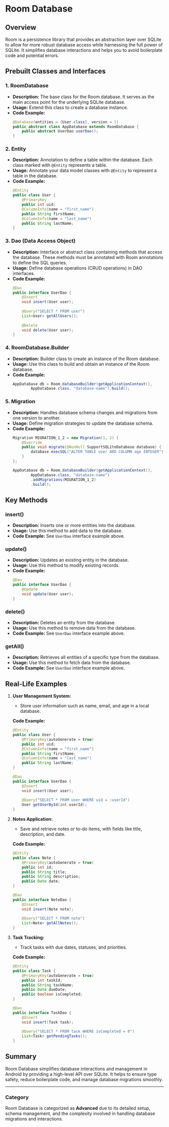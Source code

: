 # Room Database

## Overview

Room is a persistence library that provides an abstraction layer over SQLite to allow for more robust database access while harnessing the full power of SQLite. It simplifies database interactions and helps you to avoid boilerplate code and potential errors.

## Prebuilt Classes and Interfaces

### 1. **RoomDatabase**
- **Description:** The base class for the Room database. It serves as the main access point for the underlying SQLite database.
- **Usage:** Extend this class to create a database instance.
- **Code Example:**
  ```java
  @Database(entities = {User.class}, version = 1)
  public abstract class AppDatabase extends RoomDatabase {
      public abstract UserDao userDao();
  }
  ```

### 2. **Entity**
- **Description:** Annotation to define a table within the database. Each class marked with `@Entity` represents a table.
- **Usage:** Annotate your data model classes with `@Entity` to represent a table in the database.
- **Code Example:**
  ```java
  @Entity
  public class User {
      @PrimaryKey
      public int uid;
      @ColumnInfo(name = "first_name")
      public String firstName;
      @ColumnInfo(name = "last_name")
      public String lastName;
  }
  ```

### 3. **Dao (Data Access Object)**
- **Description:** Interface or abstract class containing methods that access the database. These methods must be annotated with Room annotations to define the SQL queries.
- **Usage:** Define database operations (CRUD operations) in DAO interfaces.
- **Code Example:**
  ```java
  @Dao
  public interface UserDao {
      @Insert
      void insert(User user);
      
      @Query("SELECT * FROM user")
      List<User> getAllUsers();
      
      @Delete
      void delete(User user);
  }
  ```

### 4. **RoomDatabase.Builder**
- **Description:** Builder class to create an instance of the Room database.
- **Usage:** Use this class to build and obtain an instance of the Room database.
- **Code Example:**
  ```java
  AppDatabase db = Room.databaseBuilder(getApplicationContext(),
          AppDatabase.class, "database-name").build();
  ```

### 5. **Migration**
- **Description:** Handles database schema changes and migrations from one version to another.
- **Usage:** Define migration strategies to update the database schema.
- **Code Example:**
  ```java
  Migration MIGRATION_1_2 = new Migration(1, 2) {
      @Override
      public void migrate(@NonNull SupportSQLiteDatabase database) {
          database.execSQL("ALTER TABLE user ADD COLUMN age INTEGER");
      }
  };
  
  AppDatabase db = Room.databaseBuilder(getApplicationContext(),
          AppDatabase.class, "database-name")
          .addMigrations(MIGRATION_1_2)
          .build();
  ```

## Key Methods

### **insert()**
- **Description:** Inserts one or more entities into the database.
- **Usage:** Use this method to add data to the database.
- **Code Example:** See `UserDao` interface example above.

### **update()**
- **Description:** Updates an existing entity in the database.
- **Usage:** Use this method to modify existing records.
- **Code Example:**
  ```java
  @Dao
  public interface UserDao {
      @Update
      void update(User user);
  }
  ```

### **delete()**
- **Description:** Deletes an entity from the database.
- **Usage:** Use this method to remove data from the database.
- **Code Example:** See `UserDao` interface example above.

### **getAll()**
- **Description:** Retrieves all entities of a specific type from the database.
- **Usage:** Use this method to fetch data from the database.
- **Code Example:** See `UserDao` interface example above.

## Real-Life Examples

1. **User Management System:**
   - Store user information such as name, email, and age in a local database.

   **Code Example:**
   ```java
   @Entity
   public class User {
       @PrimaryKey(autoGenerate = true)
       public int uid;
       @ColumnInfo(name = "first_name")
       public String firstName;
       @ColumnInfo(name = "last_name")
       public String lastName;
   }
   
   @Dao
   public interface UserDao {
       @Insert
       void insert(User user);
       
       @Query("SELECT * FROM user WHERE uid = :userId")
       User getUserById(int userId);
   }
   ```

2. **Notes Application:**
   - Save and retrieve notes or to-do items, with fields like title, description, and date.

   **Code Example:**
   ```java
   @Entity
   public class Note {
       @PrimaryKey(autoGenerate = true)
       public int id;
       public String title;
       public String description;
       public Date date;
   }
   
   @Dao
   public interface NoteDao {
       @Insert
       void insert(Note note);
       
       @Query("SELECT * FROM note")
       List<Note> getAllNotes();
   }
   ```

3. **Task Tracking:**
   - Track tasks with due dates, statuses, and priorities.

   **Code Example:**
   ```java
   @Entity
   public class Task {
       @PrimaryKey(autoGenerate = true)
       public int taskId;
       public String taskName;
       public Date dueDate;
       public boolean isCompleted;
   }
   
   @Dao
   public interface TaskDao {
       @Insert
       void insert(Task task);
       
       @Query("SELECT * FROM task WHERE isCompleted = 0")
       List<Task> getPendingTasks();
   }
   ```

## Summary

Room Database simplifies database interactions and management in Android by providing a high-level API over SQLite. It helps to ensure type safety, reduce boilerplate code, and manage database migrations smoothly.

---

### Category
Room Database is categorized as **Advanced** due to its detailed setup, schema management, and the complexity involved in handling database migrations and interactions.
